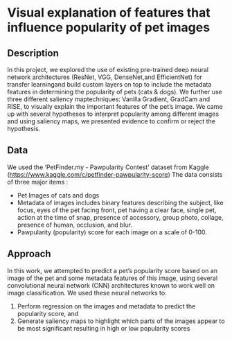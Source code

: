 # Visual explanation of features that influence popularity of pet images

## Description
In this project, we explored the use of existing pre-trained deep neural network architectures (ResNet, VGG, DenseNet,and  EfficientNet) for  transfer learningand  build  custom layers on top to include the metadata features in determining the popularity of pets (cats & dogs). We further use three different  saliency  maptechniques:  Vanilla  Gradient, GradCam  and  RISE, to  visually  explain  the  important features  of  the  pet’s  image. We  came  up  with  several hypotheses to interpret popularity among different images and using saliency maps, we presented evidence to confirm or reject the hypothesis. 

## Data
We used the ‘PetFinder.my - Pawpularity Contest’ dataset from Kaggle (https://www.kaggle.com/c/petfinder-pawpularity-score) The data consists of three major items :<br />
* Pet Images of cats and dogs
* Metadata of images includes binary features describing the subject, like focus, eyes of the pet facing front, pet having a clear face, single pet, action at the time of snap, presence of accessory, group photo, collage, presence of human, occlusion, and blur.
* Pawpularity (popularity) score for each image on a scale of 0-100.

## Approach
In this work, we attempted to predict a pet’s popularity score based on an image of the pet and some metadata features of this image, using several convolutional neural network (CNN) architectures known to work well on image classification. We used these neural networks to: 
1. Perform regression on the images and metadata to predict the popularity score, and
2. Generate saliency maps to highlight which parts of the images appear to be most significant resulting in high or low popularity scores
